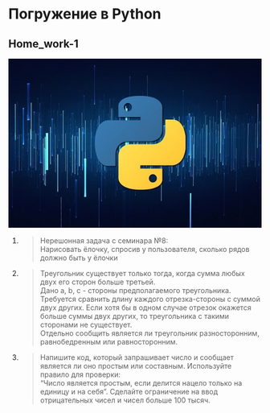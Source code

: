 # <b> Погружение в Python </b>
## <b> Home_work-1 </b>

![python.jpg](python.jpg)
1. >Нерешонная задача с семинара №8:
<br>Нарисовать ёлочку, спросив у пользователя, сколько рядов должно быть у ёлочки 

2. >Треугольник существует только тогда, 
когда сумма любых двух его сторон больше третьей. 
<br>Дано a, b, c - стороны предполагаемого треугольника. 
<br>Требуется сравнить длину каждого отрезка-стороны с суммой двух других. 
Если хотя бы в одном случае отрезок окажется больше суммы двух других, 
то треугольника с такими сторонами не существует. 
<br>Отдельно сообщить является ли треугольник разносторонним, 
равнобедренным или равносторонним.

3. >Напишите код, который запрашивает число 
и сообщает является ли оно простым или составным. 
Используйте правило для проверки: 
<br>“Число является простым, если делится нацело только на единицу и на себя”. 
Сделайте ограничение на ввод отрицательных чисел и чисел больше 100 тысяч.